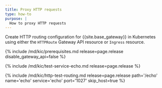 ```yaml
---
title: Proxy HTTP requests
type: how-to
purpose: |
  How to proxy HTTP requests
---
```


Create HTTP routing configuration for {{site.base_gateway}} in Kubernetes using either the `HTTPRoute` Gateway API resource or `Ingress` resource.

{% include /md/kic/prerequisites.md release=page.release disable_gateway_api=false %}

{% include /md/kic/test-service-echo.md release=page.release %}

{% include /md/kic/http-test-routing.md release=page.release path='/echo' name='echo' service='echo' port='1027' skip_host=true %}
